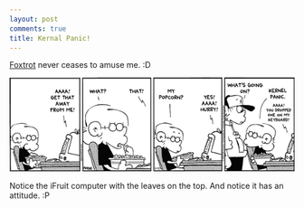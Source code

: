 ```yaml
---
layout: post
comments: true
title: Kernal Panic!
---
```


[Foxtrot][0] never ceases to amuse me. :D

![](images//2010/04/kp.gif)

Notice the iFruit computer with the leaves on the top.  And notice it has an attitude. :P

[0]: http://www.foxtrot.com/
